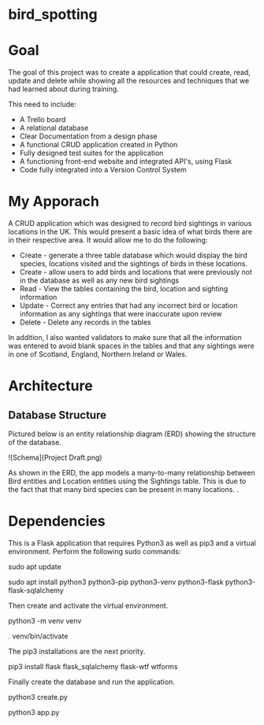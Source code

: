 # bird_spotting

# Goal

The goal of this project was to create a application that could create, read, update and delete while showing all the resources and techniques that we had learned about during training.

This need to include:

* A Trello board 
* A relational database 
* Clear Documentation from a design phase 
* A functional CRUD application created in Python
* Fully designed test suites for the application
* A functioning front-end website and integrated API's, using Flask
* Code fully integrated into a Version Control System

# My Apporach
A CRUD application which was designed to record bird sightings in various locations in the UK. This would present a basic idea of what birds there are in their respective area. It would allow me to do the following:

* Create - generate a three table database which would display the bird species, locations visited and the sightings of birds in these locations.
* Create - allow users to add birds and locations that were previously not in the database as well as any new bird sightings
* Read - View the tables containing the bird, location and sighting information
* Update - Correct any entries that had any incorrect bird or location information as any sightings that were inaccurate upon review
* Delete - Delete any records in the tables

In addition, I also wanted validators to make sure that all the information was entered to avoid blank spaces in the tables and that any sightings were in one of Scotland, England, Northern Ireland or Wales. 

# Architecture

## Database Structure

Pictured below is an entity relationship diagram (ERD) showing the structure of the database.

![Schema](Project Draft.png)

As shown in the ERD, the app models a many-to-many relationship between Bird entities and Location entities using the Sightings table. This is due to the fact that that many bird species can be present in many locations. .

# Dependencies
This is a Flask application that requires Python3 as well as pip3 and a virtual environment. Perform the following sudo commands:


sudo apt update

sudo apt install python3 python3-pip python3-venv python3-flask python3-flask-sqlalchemy


Then create and activate the virtual environment.


python3 -m venv venv

. venv/bin/activate


The pip3 installations are the next priority.


pip3 install flask flask_sqlalchemy flask-wtf wtforms


Finally create the database and run the application.


python3 create.py

python3 app.py
